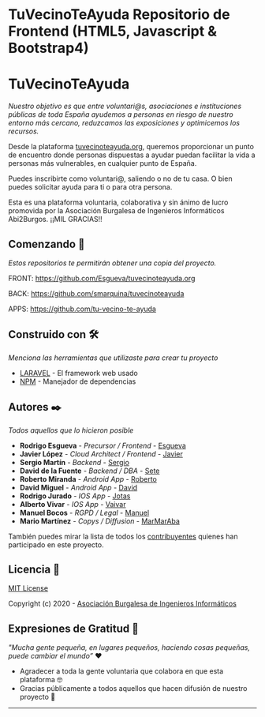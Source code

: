 # TuVecinoTeAyuda Repositorio de Frontend (HTML5, Javascript & Bootstrap4)

# TuVecinoTeAyuda

_Nuestro objetivo es que entre voluntari@s, asociaciones e instituciones públicas de toda España ayudemos a personas en riesgo de nuestro entorno más cercano, reduzcamos las exposiciones y optimicemos los recursos._

Desde la plataforma [tuvecinoteayuda.org](https://www.tuvecinoteayuda.org/), queremos proporcionar
un punto de encuentro donde personas dispuestas a ayudar puedan facilitar la vida a personas más
vulnerables, en cualquier punto de España.

Puedes inscribirte como voluntari@, saliendo o no de tu casa. O bien puedes solicitar ayuda para ti
o para otra persona.

Esta es una plataforma voluntaria, colaborativa y sin ánimo de lucro promovida por la Asociación
Burgalesa de Ingenieros Informáticos Abi2Burgos. ¡¡MIL GRACIAS!!

## Comenzando 🚀

_Estos repositorios te permitirán obtener una copia del proyecto._

FRONT: https://github.com/Esgueva/tuvecinoteayuda.org

BACK: https://github.com/smarquina/tuvecinoteayuda

APPS: https://github.com/tu-vecino-te-ayuda

## Construido con 🛠️

_Menciona las herramientas que utilizaste para crear tu proyecto_

* [LARAVEL](https://laravel.com/) - El framework web usado
* [NPM](https://www.npmjs.com/) - Manejador de dependencias

## Autores ✒️

_Todos aquellos que lo hicieron posible_

* **Rodrigo Esgueva** - *Precursor / Frontend* - [Esgueva](https://github.com/Esgueva)
* **Javier López** - *Cloud Architect / Frontend* - [Javier](https://github.com/javioreto)
* **Sergio Martín** - *Backend* - [Sergio](https://github.com/smarquina)
* **David de la Fuente** - *Backend / DBA* - [Sete](https://github.com/sete391)
* **Roberto Miranda** - *Android App* - [Roberto](https://github.com/RoberMiranda92)
* **David Miguel** - *Android App* - [David](https://github.com/davidmigloz)
* **Rodrigo Jurado** - *IOS App* - [Jotas](https://github.com/sete391)
* **Alberto Vivar** - *IOS App* - [Vaivar](https://www.linkedin.com/in/manuelbocos/)
* **Manuel Bocos** - *RGPD / Legal* - [Manuel](https://www.linkedin.com/in/manuelbocos/)
* **Mario Martínez** - *Copys / Diffusion* - [MarMarAba](https://www.linkedin.com/in/marmaraba)


También puedes mirar la lista de todos los [contribuyentes](https://github.com/orgs/tu-vecino-te-ayuda/people) quienes han participado en este proyecto. 

## Licencia 📄

[MIT License](https://github.com/tu-vecino-te-ayuda/TuVecinoTeAyuda-Android/blob/develop/LICENCE)

Copyright (c) 2020 - [Asociación Burgalesa de Ingenieros Informáticos](https://abi2burgos.es/)

## Expresiones de Gratitud 🎁
_"Mucha gente pequeña, en lugares pequeños, haciendo cosas pequeñas, puede cambiar el mundo”_ ❤️

* Agradecer a toda la gente voluntaria que colabora en que esta plataforma 🤓
* Gracias públicamente a todos aquellos que hacen difusión de nuestro proyecto 📢  

---

